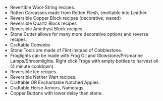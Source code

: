 - Revertible Wool-String recipes.
- Rotten Carcasses made from Rotten Flesh, smeltable into Leather.
- Reversible Copper Block recipes (decorative; waxed)
- Reversible Quartz Block recipes
- Reversible Amethyst Block recipes
- Stone Cutter allows for many more decorative options and reverse recipes.
- Craftable Cobwebs
- Stone Tools are made of Flint instead of Cobblestone.
- Froglights can be made with Frog Oil and Glowstone/Prismarine Lamps/Shroomlights. Right click Frogs with empty bottles to harvest oil (4 minute cooldown).
- Reversible Ice recipes.
- Reversible Nether Wart recipes.
- Craftable OR Enchantable Notched Apples.
- Craftable Horse Armors, Nametags
- Copper Buttons with lower delay than stone.